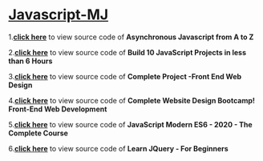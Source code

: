 # [Javascript-MJ]()

1.[**click here**](https://github.com/Muhammed-Javith/Javascript-MJ/tree/main/Asynchronous%20Javascript%20from%20A%20to%20Z) to view source code of **Asynchronous Javascript from A to Z**

2.[**click here**](https://github.com/Muhammed-Javith/Javascript-MJ/tree/main/Build%2010%20JavaScript%20Projects%20in%20less%20than%206%20Hours) to view source code of **Build 10 JavaScript Projects in less than 6 Hours**

3.[**click here**](https://github.com/Muhammed-Javith/Javascript-MJ/tree/main/Complete%20Project%20-Front%20End%20Web%20Design) to view source code of **Complete Project -Front End Web Design**

4.[**click here**](https://github.com/Muhammed-Javith/Javascript-MJ/tree/main/Complete%20Website%20Design%20Bootcamp!%20Front-End%20Web%20Development) to view source code of **Complete Website Design Bootcamp! Front-End Web Development**

5.[**click here**](https://github.com/Muhammed-Javith/Javascript-MJ/tree/main/JavaScript%20Modern%20ES6%20-%202020%20-%20The%20Complete%20Course) to view source code of **JavaScript Modern ES6 - 2020 - The Complete Course**

6.[**click here**](https://github.com/Muhammed-Javith/Javascript-MJ/tree/main/Learn%20JQuery%20-%20For%20Beginners) to view source code of **Learn JQuery - For Beginners**










